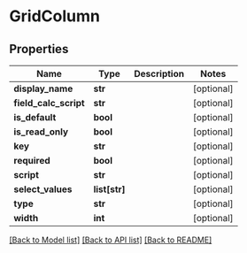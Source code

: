 # GridColumn

## Properties
Name | Type | Description | Notes
------------ | ------------- | ------------- | -------------
**display_name** | **str** |  | [optional] 
**field_calc_script** | **str** |  | [optional] 
**is_default** | **bool** |  | [optional] 
**is_read_only** | **bool** |  | [optional] 
**key** | **str** |  | [optional] 
**required** | **bool** |  | [optional] 
**script** | **str** |  | [optional] 
**select_values** | **list[str]** |  | [optional] 
**type** | **str** |  | [optional] 
**width** | **int** |  | [optional] 

[[Back to Model list]](README.md#documentation-for-models) [[Back to API list]](README.md#documentation-for-api-endpoints) [[Back to README]](README.md)


